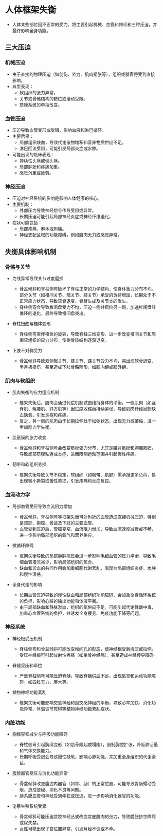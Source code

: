 # 人体框架失衡

- 人体某些部位因不正常的受力，将主要引起机械、血管和神经和三种压迫，并最终影响全身功能。

## 三大压迫

### 机械压迫

- 由于直接的物理压迫（如创伤、外力、肌肉紧张等），组织或器官将受到直接影响。
- 典型表现：
  - 软组织的张力异常。
  - 关节或骨骼结构的错位或活动受限。
  - 筋膜系统的牵拉改变。

### 血管压迫

- 压迫导致血管变形或受阻，影响血液和淋巴循环。
- 主要后果：
  - 局部组织缺血，导致代谢废物堆积和营养物质供应不足。
  - 淋巴回流受阻，可能引发局部炎症或水肿。
- 可能出现的临床表现：
  - 持续性头痛或偏头痛。
  - 局部肿胀和疼痛加重。
  - 感觉沉重或疲劳。

### 神经压迫

- 压迫对神经系统的影响是影响人体健康的核心。
- 主要机制：
  - 外部压力导致神经信号传导受阻或异常。
  - 长期压迫可能引起局部神经炎症或神经纤维退化。
- 症状可能包括：
  - 局部疼痛、麻木或刺痛。
  - 神经支配区域的功能障碍，例如肌肉无力或感觉异常。

## 失衡具体影响机制

### 骨骼与关节

- 力线异常导致关节过度磨损
  - 骨盆倾斜和脊柱侧弯破坏了脊柱正常的力学结构，使身体重力分布不均。部分关节（如椎间关节、髋关节、膝关节）承受的负荷增加，长期处于不正常应力状态，导致软骨退变、骨赘生成及关节炎的发生。
  - 脊柱侧弯会导致椎间盘受力不均，压迫一侧并牵拉另一侧，加速椎间盘纤维环的退化，最终导致椎间盘突出。

- 脊柱扭曲与椎体变形
  - 脊柱侧弯常伴椎体的旋转，导致脊柱三维变形，进一步改变椎间关节和周围软组织的应力分布，使得骨质结构逐渐退变。

- 下肢不对称受力
  - 骨盆倾斜导致双侧髋关节、膝关节、踝关节受力不均，易出现软骨退变、半月板损伤，甚至造成下肢骨骼畸形，如膝内翻或膝外翻。

### 肌肉与软组织

- 肌肉失衡的应力适应机制
  - 框架失衡后，肌肉会通过代偿机制试图维持身体的平衡。一侧肌肉（如竖脊肌、髂腰肌、斜方肌等）因过度收缩而持续紧张，导致肌肉纤维局部缺血缺氧，引发炎症和疼痛。
  - 反之，另一侧的肌肉由于长期拉伸处于松弛状态，出现无力或萎缩，进一步加剧力学失衡。

- 肌筋膜的张力改变
  - 骨盆倾斜和脊柱侧弯会改变筋膜张力分布，尤其是腰背筋膜和胸腰筋膜，导致局部筋膜粘连或炎症，进而限制运动范围并引起慢性疼痛。

- 韧带和软组织劳损
  - 框架失衡导致关节不稳定，软组织（如韧带、肌腱）需承担更多负荷，易出现微小撕裂或慢性劳损，引发疼痛和炎症反应。

### 血流动力学

- 局部血管受压导致血流阻力增加
  - 骨盆倾斜、脊柱侧弯等框架失衡可对附近的血管造成直接机械压迫，特别是颈部、胸腔、骨盆及下肢的主要血管。
  - 血管受到压迫后，管腔变窄，血流阻力增加，导致血流速度减慢或不畅，进一步影响局部组织的氧气和营养供应。

- 微循环障碍
  - 框架失衡导致的局部静脉高压会进一步影响毛细血管的压力平衡，导致毛细血管灌流减少，影响局部组织的氧合。
  - 缺血和淤血的共同作用会加重细胞代谢紊乱，表现为局部组织炎症、水肿和慢性溃疡。

- 全身代谢的影响
  - 长期血管压迫导致的慢性缺血和局部组织功能障碍，会加重全身循环系统的负担，影响心脏的输出功能和体液平衡。
  - 由于局部缺血和静脉淤血，组织的氧供应不足，可能引起代谢性酸中毒，加重心血管系统的负担，并诱发全身疲劳、免疫功能下降等问题。

### 神经系统

- 神经根受压机制
  - 脊柱侧弯和骨盆倾斜可能改变椎间孔的形态，使神经根受到挤压或拉伸。受压神经根可引起放射性疼痛（如坐骨神经痛），甚至造成神经传导障碍。

- 脊髓受压和牵拉
  - 严重脊柱侧弯可能压迫脊髓，导致脊髓供血不足，出现感觉和运动功能障碍，如四肢无力、麻木等。

- 植物神经功能紊乱
  - 框架失衡可能影响交感神经和副交感神经的平衡，导致心率加快、消化功能异常、体温调节障碍等植物神经功能紊乱症状。

### 内脏功能

- 胸腔容积减少与呼吸功能障碍
  - 脊柱侧弯引起胸廓变形（如肋骨隆起或塌陷），限制胸腔扩张，降低肺活量和气体交换能力。
  - 长期呼吸受限会导致慢性缺氧，影响心肺功能，并加重全身组织的代谢紊乱。

- 腹腔器官受压与消化功能异常
  - 骨盆倾斜改变腹腔内器官（如胃、肠）的正常位置，可能导致胃肠蠕动受限，造成便秘、消化不良等问题。
  - 肠系膜血管和神经受到牵拉或压迫，进一步影响消化器官的功能。

- 泌尿生殖系统受累
  - 骨盆倾斜可能压迫盆腔神经丛或改变盆底肌肉的张力，导致膀胱排空障碍或尿失禁。
  - 女性可能出现子宫位置异常，引发月经不调或不孕。
